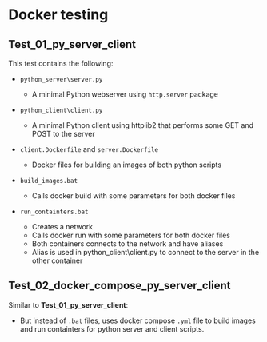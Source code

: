 # Docker testing

## Test_01_py_server_client

This test contains the following:

- `python_server\server.py`
    - A minimal Python webserver using `http.server` package
- `python_client\client.py`
    - A minimal Python client using httplib2 that performs some GET and POST to the server

- `client.Dockerfile` and `server.Dockerfile`
    - Docker files for building an images of both python scripts

- `build_images.bat`
    - Calls docker build with some parameters for both docker files

- `run_containters.bat`
    - Creates a network
    - Calls docker run with some parameters for both docker files
    - Both containers connects to the network and have aliases
    - Alias is used in python_client\client.py to connect to the server in the other container

## Test_02_docker_compose_py_server_client

Similar to **Test_01_py_server_client**:

- But instead of `.bat` files, uses docker compose `.yml` file
to build images and run containters for python server and client scripts.
